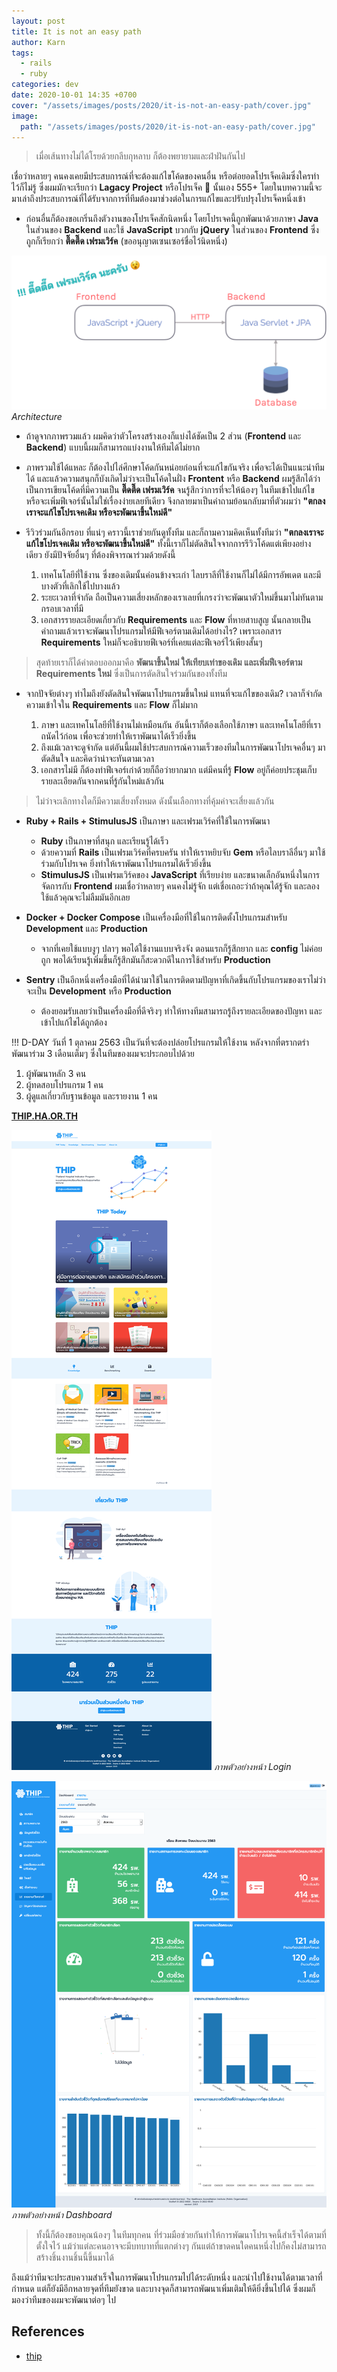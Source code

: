```yaml
---
layout: post
title: It is not an easy path
author: Karn
tags:
  - rails
  - ruby
categories: dev
date: 2020-10-01 14:35 +0700
cover: "/assets/images/posts/2020/it-is-not-an-easy-path/cover.jpg"
image:
  path: "/assets/images/posts/2020/it-is-not-an-easy-path/cover.jpg"
---
```

> เมื่อเส้นทางไม่ได้โรยด้วยกลีบกุหลาบ ก็ต้องพยายามและฝ่าฝันกันไป

เชื่อว่าหลายๆ คนคงเคยมีประสบการณ์ที่จะต้องแก้ไขโค้ดของคนอื่น หรือต่อยอดโปรเจ็คเดิมซึ่งใครทำไว้ก็ไม่รู้ ซึ่งผมมักจะเรียกว่า **Lagacy Project** หรือโปรเจ็ค 💩 นั้นเอง 555+ โดยในบทความนี้จะมาเล่าถึงประสบการณ์ที่ได้รับจากการที่ทีมต้องมาช่วงต่อในการแก้ไขและปรับปรุงโปรเจ็คหนึ่งเข้า<!-- more -->

* ก่อนอื่นก็ต้องขอเกริ่นถึงตัวงานของโปรเจ็คสักนิดหนึ่ง โดยโปรเจคนี้ถูกพัฒนาด้วยภาษา **Java** ในส่วนของ **Backend** และใช้ **JavaScript** บวกกับ **jQuery** ในส่วนของ **Frontend** ซึ่งถูกก็เรียกว่า **ตึ๊ดตี๊ด เฟรมเวิร์ค** (ขออนุญาตเซนเซอร์ชื่อไว้นิดหนึ่ง)

![lagacy_architecture](/assets/images/posts/2020/it-is-not-an-easy-path/lagacy_architecture.png)
*Architecture*

* ถ้าดูจากภาพรวมแล้ว ผมคิดว่าตัวโครงสร้างเองก็แบ่งได้ชัดเป็น 2 ส่วน (**Frontend** และ **Backend**) แบบนี้ผมก็สามารถแบ่งงานให้ทีมได้ไม่ยาก

* ภาพรวมใช้ได้แหละ ก็ต้องไปไล่ศึกษาโค้ดกันหน่อยก่อนที่จะแก้ไขกันจริง เพื่อจะได้เป็นแนะนำทีมได้ และแล้วความสนุกก็บังเกิดไม่ว่าจะเป็นโค้ดในฝั่ง **Frontent** หรือ **Backend** ผมรู้สึกได้ว่าเป็นการเขียนโค้ดที่มีความเป็น **ตี๊ดตี๊ด เฟรมเวิร์ค** จนรู้สึกว่าการที่จะให้น้องๆ ในทีมเข้าไปแก้ไข หรือจะเพิ่มฟีเจอร์นั้นไม่ใช่เรื่องง่ายเลยทีเดียว จึงกลายมาเป็นคำถามย้อนกลับมาที่ตัวผมว่า **"ตกลงเราจะแก้ไขโปรเจคเดิม หรือจะพัฒนาขึ้นใหม่ดี"** 

* รีวิวร่วมกันอีกรอบ ที่แน่ๆ คราวนี้เราช่วยกันดูทั้งทีม และก็ถามความคิดเห็นทั้งทีมว่า **"ตกลงเราจะแก้ไขโปรเจคเดิม หรือจะพัฒนาขึ้นใหม่ดี"** ทั้งนี้เราก็ไม่ตัดสินใจจากการรีวิวโค้ดแต่เพียงอย่างเดียว ยังมีปัจจัยอื่นๆ ที่ต้องพิจารณาร่วมด้วยดังนี้

  1. เทคโนโลยีที่ใช้งาน ซึ่งของเดิมนั้นค่อนข้างจะเก่า ไลบราลีที่ใช้งานก็ไม่ได้มีการอัพเดต และมีบางตัวที่เลิกใช้ไปบางแล้ว
  2. ระยะเวลาที่จำกัด ถือเป็นความเสี่ยงหลักของเราเลยที่เกรงว่าจะพัฒนาตัวใหม่ขึ้นมาไม่ทันตามกรอบเวลาที่มี
  3. เอกสารรายละเอียดเกี่ยวกับ **Requirements** และ **Flow** ที่หายสาบสูญ นั้นกลายเป็นคำถามแล้วเราจะพัฒนาโปรแกรมให้มีฟีเจอร์ตามเดิมได้อย่างไร? เพราะเอกสาร **Requirements** ใหม่ก็จะอธิบายฟีเจอร์ที่เคยแต่ละฟีเจอร์ไว้เพียงสั้นๆ

> สุดท้ายเราก็ได้คำตอบออกมาคือ **พัฒนาขึ้นใหม่ ให้เทียบเท่าของเดิม และเพิ่มฟีเจอร์ตาม Requirements ใหม่** ซึ่งเป็นการตัดสินใจร่วมกันของทั้งทีม

* จากปัจจัยต่างๆ ทำไมถึงยังตัดสินใจพัฒนาโปรแกรมขึ้นใหม่ แทนที่จะแก้ไขของเดิม? เวลาก็จำกัด ความเข้าใจใน **Requirements** และ **Flow** ก็ไม่มาก

  1. ภาษา และเทคโนโลยีที่ใช้งานไม่เหมือนกัน อันนี้เราก็ต้องเลือกใช้ภาษา และเทคโนโลยีที่เราถนัดไว้ก่อน เพื่อจะช่วยทำให้เราพัฒนาได้เร็วยิ่งขึ้น
  2. ถึงแม้เวลาจะดูจำกัด แต่อันนี้ผมใช้ประสบการณ์ความเร็วของทีมในการพัฒนาโปรเจคอื่นๆ มาตัดสินใจ และคิดว่าน่าจะทันตามเวลา
  3. เอกสารไม่มี ก็ต้องทำฟีเจอร์เก่าด้วยก็ถือว่ายากมาก แต่มีคนที่รู้ **Flow** อยู่ก็ค่อยประชุมเก็บรายละเอียดกันจากคนที่รู้กันใหม่แล้วกัน

> ไม่ว่าจะเลิกทางใดก็มีความเสี่ยงทั้งหมด ดังนั้นเลือกทางที่คุ้มค่าจะเสี่ยงแล้วกัน

* **Ruby + Rails + StimulusJS** เป็นภาษา และเฟรมเวิร์คที่ใช้ในการพัฒนา
  - **Ruby** เป็นภาษาที่สนุก และเรียนรู้ได้เร็ว
  - ด้วยความที่ **Rails** เป็นเฟรมเวิร์คที่ครบครัน ทำให้เราหยิบจับ **Gem** หรือไลบราลีอื่นๆ มาใช้ร่วมกับโปรเจค ยิ่งทำให้เราพัฒนาโปรแกรมได้เร็วยิ่งขึ้น
  - **StimulusJS** เป็นเฟรมเวิร์คของ **JavaScript** ที่เรียบง่าย และขนาดเล็กอันหนึ่งในการจัดการกับ **Frontend** ผมเชื่อว่าหลายๆ คนคงไม่รู้จัก แต่เชื่อเถอะว่าถ้าคุณได้รู้จัก และลองใช้แล้วคุณจะไม่ลืมมันอีกเลย

* **Docker + Docker Compose** เป็นเครื่องมือที่ใช้ในการติดตั้งโปรแกรมสำหรับ **Development** และ **Production** 
  - จากที่เคยใช้แบบงูๆ ปลาๆ พอได้ใช้งานแบบจริงจัง ตอนแรกก็รู้สึกยาก และ **config** ไม่ค่อยถูก พอได้เรียนรู้เพิ่มขึ้นก็รู้สึกมันก็สะดวกดีในการใช้สำหรับ **Production**

* **Sentry** เป็นอีกหนึ่งเครื่องมือที่ได้นำมาใช้ในการติดตามปัญหาที่เกิดขึ้นกับโปรแกรมของเราไม่ว่าจะเป็น **Development** หรือ **Production**
  - ต้องยอมรับเลยว่าเป็นเครื่องมือที่ดีจริงๆ ทำให้ทางทีมสามารถรู้ถึงรายละเอียดของปัญหา และเข้าไปแก้ไขได้ถูกต้อง

!!! D-DAY วันที่ 1 ตุลาคม 2563 เป็นวันที่จะต้องปล่อยโปรแกรมให้ใช้งาน หลังจากที่ตรากตรำพัฒนาร่วม 3 เดือนเต็มๆ ซึ่งในทีมของผมจะประกอบไปด้วย
1. ผู้พัฒนาหลัก 3 คน
2. ผู้ทดสอบโปรแกรม 1 คน
3. ผู้ดูแลเกี่ยวกับฐานข้อมูล และรายงาน 1 คน

[**THIP.HA.OR.TH**](https://thip.ha.or.th)

![ex1](/assets/images/posts/2020/it-is-not-an-easy-path/ex1.png)
*ภาพตัวอย่างหน้า Login*

![ex2](/assets/images/posts/2020/it-is-not-an-easy-path/ex2.png)
*ภาพตัวอย่างหน้า Dashboard*

> ทั้งนี้ก็ต้องขอบคุณน้องๆ ในทีมทุกคน ที่ร่วมมือช่วยกันทำให้การพัฒนาโปรเจคนี้สำเร็จได้ตามที่ตั้งใจไว้ แม้ว่าแต่ละคนอาจจะมีบทบาทที่แตกต่างๆ กันแต่ถ้าขาดคนใดคนหนึ่งไปก็คงไม่สามารถสร้างชิ้นงานชิ้นนี้ขึ้นมาได้

ถึงแม้ว่าทีมจะประสบความสำเร็จในการพัฒนาโปรแกรมไปได้ระดับหนึ่ง และนำไปใช้งานได้ตามเวลาที่กำหนด แต่ก็ยังมีอีกหลายจุดที่ทีมยังขาด และบางจุดก็สามารถพัฒนาเพิ่มเติมให้ดียิ่งขึ้นไปได้ ซึ่งผมก็มองว่าทีมของผมจะพัฒนาต่อๆ ไป

## References
- [thip](https://thip.ha.or.th/)
